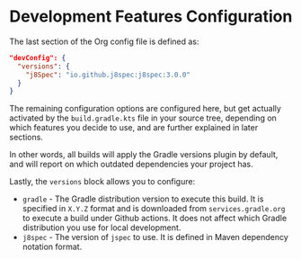# Development Features Configuration

The last section of the Org config file is defined as:

```json
"devConfig": {
  "versions": {
    "j8Spec": "io.github.j8spec:j8spec:3.0.0"
  }
}
```

The remaining configuration options are configured here, but get actually activated by the `build.gradle.kts` file in your source tree, depending on which features you decide to use, and are further explained in later sections.

In other words, all builds will apply the Gradle versions plugin by default, and will report on which outdated dependencies your project has. 

Lastly, the `versions` block allows you to configure:

- `gradle` - The Gradle distribution version to execute this build. It is specified in `X.Y.Z` format and is downloaded from `services.gradle.org` to execute a build under Github actions. It does not affect which Gradle distribution you use for local development.
- `j8spec` - The version of `jspec` to use. It is defined in Maven dependency notation format.
